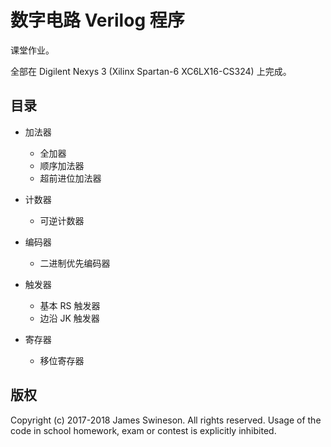 # 数字电路 Verilog 程序

课堂作业。

全部在 Digilent Nexys 3 (Xilinx Spartan-6 XC6LX16-CS324) 上完成。

## 目录

* 加法器

  * 全加器
  * 顺序加法器
  * 超前进位加法器

* 计数器

  * 可逆计数器

* 编码器

  * 二进制优先编码器

* 触发器

  * 基本 RS 触发器
  * 边沿 JK 触发器

* 寄存器

  * 移位寄存器

## 版权

Copyright (c) 2017-2018 James Swineson. All rights reserved. Usage of the code in school homework, exam or contest is explicitly inhibited.